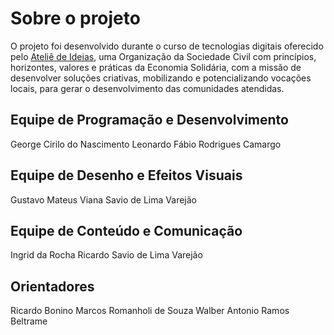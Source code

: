 # Sobre o projeto
O projeto foi desenvolvido durante o curso de tecnologias digitais oferecido pelo [Ateliê de Ideias](https://github.com/ateliedeideias), uma Organização da Sociedade Civil com princípios, horizontes, valores e práticas da Economia Solidária, com a missão de desenvolver soluções criativas, mobilizando e potencializando vocações locais, para gerar o desenvolvimento das comunidades atendidas.

## Equipe de Programação e Desenvolvimento
George Cirilo do Nascimento
Leonardo Fábio Rodrigues Camargo

## Equipe de Desenho e Efeitos Visuais
Gustavo Mateus Viana
Savio de Lima Varejão

## Equipe de Conteúdo e Comunicação
Ingrid da Rocha Ricardo
Savio de Lima Varejão

## Orientadores
Ricardo Bonino
Marcos Romanholi de Souza
Walber Antonio Ramos Beltrame

